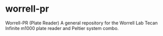 # worrell-pr
Worrell-PR (Plate Reader) A general repository for the Worrell Lab Tecan Infinite m1000 plate reader and Peltier system combo.
